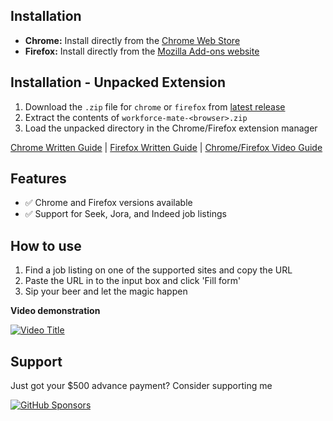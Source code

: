 ## Installation
- **Chrome:** Install directly from the [Chrome Web Store](https://chromewebstore.google.com/detail/haeckfjephijlgkadecdknebckfndnpi)
- **Firefox:** Install directly from the [Mozilla Add-ons website](https://addons.mozilla.org/en-US/firefox/addon/dole-bludger/)

## Installation - Unpacked Extension
1. Download the `.zip` file for `chrome` or `firefox` from [latest release](https://github.com/probablyraging/workforce-mate/releases)
2. Extract the contents of `workforce-mate-<browser>.zip`
3. Load the unpacked directory in the Chrome/Firefox extension manager

[Chrome Written Guide](https://developer.chrome.com/docs/extensions/mv3/getstarted/development-basics/#load-unpacked) | [Firefox Written Guide](https://developer.mozilla.org/en-US/docs/Mozilla/Add-ons/WebExtensions/Your_first_WebExtension#installing) | [Chrome/Firefox Video Guide](https://www.youtube.com/watch?v=dhaGRJvJAII) 

## Features
- ✅ Chrome and Firefox versions available
- ✅ Support for Seek, Jora, and Indeed job listings

## How to use
1. Find a job listing on one of the supported sites and copy the URL
2. Paste the URL in to the input box and click 'Fill form'
3. Sip your beer and let the magic happen

**Video demonstration**

[![Video Title](https://i.imgur.com/2FkSqiB.png)](https://www.youtube.com/watch?v=C0yKAg6IklU)

## Support
Just got your $500 advance payment? Consider supporting me

[![GitHub Sponsors](https://img.shields.io/badge/Sponsor-GitHub-ff69b4?logo=github&style=for-the-badge)](https://github.com/sponsors/probablyraging)
